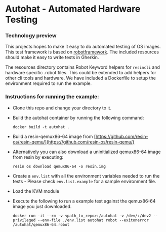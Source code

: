 # Autohat - Automated Hardware Testing
### Technology preview

This projects hopes to make it easy to do automated testing of OS images. This test framework is based on [robotframework](http://robotframework.org). The included resources should make it easy to write tests in Gherkin.

The resources directory contains Robot Keyword helpers for ``resincli`` and hardware specific .robot files. This could be extended to add helpers for other cli tools and hardware. We have included a Dockerfile to setup the environment required to run the example.

### Instructions for running the example:

* Clone this repo and change your directory to it.
* Build the autohat container by running the following command:

  ``docker build -t autohat .``
  
* Build a resin-qemux86-64 image from [https://github.com/resin-os/resin-qemu/](https://github.com/resin-os/resin-qemu/)

* Alternatively you can also download a uninitialized qemux86-64 image from resin by executing:

  ``resin os download qemux86-64 -o resin.img``
  
* Create a `env.list` with all the environment variables needed to run the tests - Please check `env.list.example` for a sample environment file.
  
* Load the KVM module

* Execute the following to run a example test against the qemux86-64 image you just downloaded.

    ``docker run -it --rm -v <path_to_repo>:/autohat -v /dev/:/dev2 --privileged --env-file ./env.list autohat robot --exitonerror /autohat/qemux86-64.robot``
    
